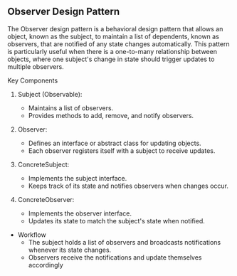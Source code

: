 Observer Design Pattern
---------------------------

The Observer design pattern is a behavioral design pattern that allows an object, known as the subject, to maintain 
a list of dependents, known as observers, that are notified of any state changes automatically. This pattern is 
particularly useful when there is a one-to-many relationship between objects, where one subject's change in state 
should trigger updates to multiple observers.

Key Components
1. Subject (Observable):
    * Maintains a list of observers.
    * Provides methods to add, remove, and notify observers.

2. Observer:
    * Defines an interface or abstract class for updating objects.
    * Each observer registers itself with a subject to receive updates.

3. ConcreteSubject:
    * Implements the subject interface.
    * Keeps track of its state and notifies observers when changes occur.

4. ConcreteObserver:
    * Implements the observer interface.
    * Updates its state to match the subject's state when notified.

* Workflow
    * The subject holds a list of observers and broadcasts notifications whenever its state changes.
    * Observers receive the notifications and update themselves accordingly